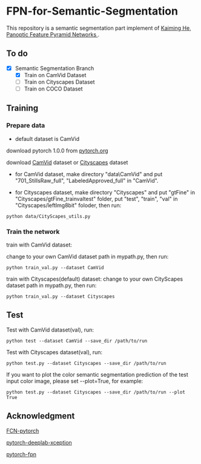 # FPN-for-Semantic-Segmentation
This repository is a semantic segmentation part implement of [Kaiming He, Panoptic Feature Pyramid Networks
](https://arxiv.org/abs/1901.02446).

## To do
- [x] Semantic Segmentation Branch
  - [x] Train on CamVid Dataset
  - [ ] Train on Cityscapes Dataset
  - [ ] Train on COCO Dataset

## Training

### Prepare data

- default dataset is CamVid

download pytorch 1.0.0 from [pytorch.org](https://pytorch.org)

download [CamVid](http://mi.eng.cam.ac.uk/research/projects/VideoRec/CamVid/) dataset or [Cityscapes](https://www.cityscapes-dataset.com/) dataset

- for CamVid dataset, make directory "data\CamVid" and put "701_StillsRaw_full", "LabeledApproved_full" in "CamVid".

- for Cityscapes dataset, make directory "Cityscapes" and put "gtFine" in "Cityscapes/gtFine_trainvaltest" folder, put "test", "train", "val" in "Cityscapes/leftImg8bit" foloder, then run:
```
python data/CityScapes_utils.py    
```

### Train the network

train with CamVid dataset:

change to your own CamVid dataset path in mypath.py, then run:

```
python train_val.py --dataset CamVid
```

train with Cityscapes(default) dataset:
change to your own CityScapes dataset path in mypath.py, then run:

```
python train_val.py --dataset Cityscapes
```

## Test
Test with CamVid dataset(val), run:
```
python test --dataset CamVid --save_dir /path/to/run
```
Test with Cityscapes dataset(val), run:
```
python test.py --dataset Cityscapes --save_dir /path/to/run
```
If you want to plot the color semantic segmentation prediction of the test input color image, please set --plot=True, for example:
```
python test.py --dataset Cityscapes --save_dir /path/to/run --plot True
```

## Acknowledgment
[FCN-pytorch](https://github.com/pochih/FCN-pytorch)

[pytorch-deeplab-xception](https://github.com/jfzhang95/pytorch-deeplab-xception)

[pytorch-fpn](https://github.com/kuangliu/pytorch-fpn)
